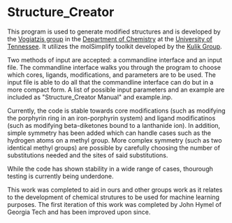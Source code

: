 # Structure_Creator

This program is used to generate modified structures and is developed by the [Vogiatzis group](https://vogiatzis.utk.edu/)  in the [Department of Chemistry](https://chem.utk.edu/) at the [University of Tennessee](https://www.utk.edu/). It utilizes the molSimplify toolkit developed by the [Kulik Group](http://hjkgrp.mit.edu). 

Two methods of input are accepted: a commandline interface and an input file. The commandline interface walks you through the program to choose which cores, ligands, modifications, and parameters are to be used. The input file is able to do all that the commandline interface can do but in a more compact form. A list of possible input parameters and an example are included as "Structure_Creator Manual" and example.inp. 

Currently, the code is stable towards core modifications (such as modifying the porphyrin ring in an iron-porphyrin system) and ligand modificatinos (such as modifying beta-diketones bound to a lanthanide ion). In addition, simple symmetry has been added which can handle cases such as the hydrogen atoms on a methyl group. More complex symmetry (such as two identical methyl groups) are possible by carefully choosing the number of substitutions needed and the sites of said substitutions. 

While the code has shown stability in a wide range of cases, thourough testing is currently being underdone. 

This work was completed to aid in ours and other groups work as it relates to the development of chemical strutures to be used for machine learning purposes. The first iteration of this work was completed by John Hymel of Georgia Tech and has been improved upon since. 
